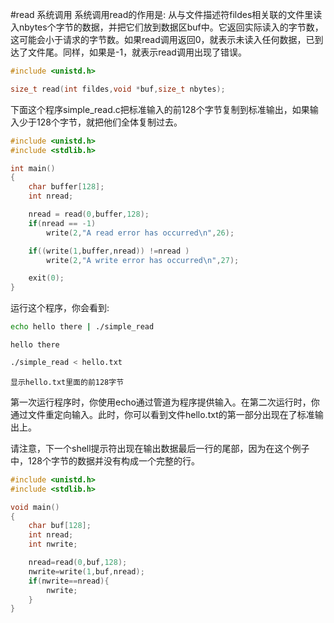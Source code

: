 #read 系统调用
系统调用read的作用是: 从与文件描述符fildes相关联的文件里读入nbytes个字节的数据，并把它们放到数据区buf中。它返回实际读入的字节数，这可能会小于请求的字节数。如果read调用返回0，就表示未读入任何数据，已到达了文件尾。同样，如果是-1，就表示read调用出现了错误。
```c
#include <unistd.h>

size_t read(int fildes,void *buf,size_t nbytes);
```
下面这个程序simple_read.c把标准输入的前128个字节复制到标准输出，如果输入少于128个字节，就把他们全体复制过去。
```c
#include <unistd.h>
#include <stdlib.h>

int main()
{
	char buffer[128];
	int nread;

	nread = read(0,buffer,128);
	if(nread == -1)
		write(2,"A read error has occurred\n",26);

	if((write(1,buffer,nread)) !=nread )
		write(2,"A write error has occurred\n",27);

	exit(0);
}
```
运行这个程序，你会看到:
```bash
echo hello there | ./simple_read
```
```text
hello there
```
```bash
./simple_read < hello.txt
```
```text
显示hello.txt里面的前128字节
```
第一次运行程序时，你使用echo通过管道为程序提供输入。在第二次运行时，你通过文件重定向输入。此时，你可以看到文件hello.txt的第一部分出现在了标准输出上。

请注意，下一个shell提示符出现在输出数据最后一行的尾部，因为在这个例子中，128个字节的数据并没有构成一个完整的行。
```c
#include <unistd.h>
#include <stdlib.h>

void main()
{
	char buf[128];
	int nread;
	int nwrite;

	nread=read(0,buf,128);
	nwrite=write(1,buf,nread);
	if(nwrite==nread){
		nwrite;
	}
}
```
